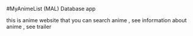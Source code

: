 #MyAnimeList (MAL) Database app

this is anime website that you can search anime , see information about anime , see trailer 

